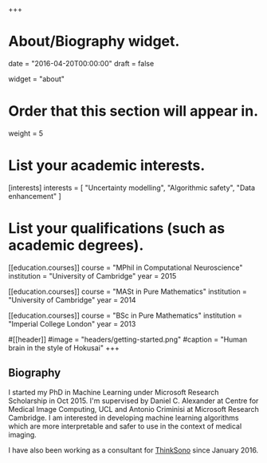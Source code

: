 +++
# About/Biography widget.

date = "2016-04-20T00:00:00"
draft = false

widget = "about"

# Order that this section will appear in.
weight = 5

# List your academic interests.
[interests]
  interests = [
    "Uncertainty modelling",
    "Algorithmic safety",
    "Data enhancement"
  ]

# List your qualifications (such as academic degrees).
[[education.courses]]
  course = "MPhil in Computational Neuroscience"
  institution = "University of Cambridge"
  year = 2015

[[education.courses]]
  course = "MASt in Pure Mathematics"
  institution = "University of Cambridge"
  year = 2014
 
[[education.courses]]
  course = "BSc in Pure Mathematics"
  institution = "Imperial College London"
  year = 2013

#[[header]]
#image = "headers/getting-started.png"
#caption = "Human brain in the style of Hokusai"
+++

## **Biography**

I started my PhD in Machine Learning under Microsoft Research Scholarship in Oct 2015. I'm supervised by Daniel C. Alexander at  Centre for Medical Image Computing, UCL and Antonio Criminisi at Microsoft Research Cambridge. I am interested in developing machine learning algorithms which are more interpretable and safer to use in the context of medical imaging.

I have also been working as a consultant for [ThinkSono](https://thinksono.com/) since January 2016.

